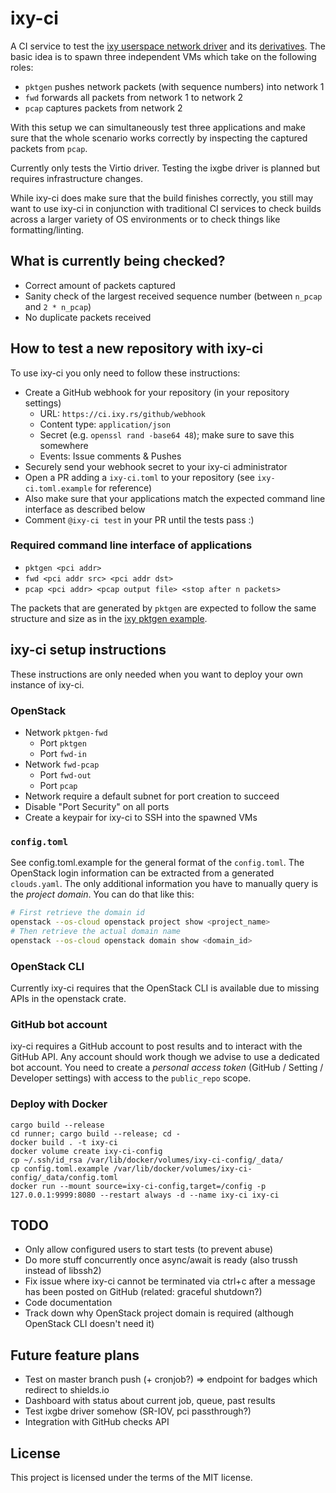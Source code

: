 # ixy-ci

A CI service to test the [ixy userspace network driver](https://github.com/emmericp/ixy) and its
[derivatives](https://github.com/ixy-languages). The basic idea is to spawn three independent VMs which
take on the following roles:

- `pktgen` pushes network packets (with sequence numbers) into network 1
- `fwd` forwards all packets from network 1 to network 2
- `pcap` captures packets from network 2

With this setup we can simultaneously test three applications and make sure that the whole scenario
works correctly by inspecting the captured packets from `pcap`.

Currently only tests the Virtio driver. Testing the ixgbe driver is planned but requires
infrastructure changes.

While ixy-ci does make sure that the build finishes correctly, you still may want to use ixy-ci in
conjunction with traditional CI services to check builds across a larger variety of OS environments
or to check things like formatting/linting.

## What is currently being checked?
- Correct amount of packets captured
- Sanity check of the largest received sequence number (between `n_pcap` and `2 * n_pcap`)
- No duplicate packets received

## How to test a new repository with ixy-ci
To use ixy-ci you only need to follow these instructions:
- Create a GitHub webhook for your repository (in your repository settings)
    - URL: `https://ci.ixy.rs/github/webhook`
    - Content type: `application/json`
    - Secret (e.g. `openssl rand -base64 48`); make sure to save this somewhere
    - Events: Issue comments & Pushes
- Securely send your webhook secret to your ixy-ci administrator
- Open a PR adding a `ixy-ci.toml` to your repository (see `ixy-ci.toml.example` for reference)
- Also make sure that your applications match the expected command line interface as described below
- Comment `@ixy-ci test` in your PR until the tests pass :)

### Required command line interface of applications
- `pktgen <pci addr>`
- `fwd <pci addr src> <pci addr dst>`
- `pcap <pci addr> <pcap output file> <stop after n packets>`

The packets that are generated by `pktgen` are expected to follow the same structure and size as
in the [ixy pktgen example](https://github.com/emmericp/ixy/blob/master/src/app/ixy-pktgen.c).

## ixy-ci setup instructions
These instructions are only needed when you want to deploy your own instance of ixy-ci.

### OpenStack
- Network `pktgen-fwd`
    - Port `pktgen`
    - Port `fwd-in`
- Network `fwd-pcap`
    - Port `fwd-out`
    - Port `pcap`
- Network require a default subnet for port creation to succeed
- Disable "Port Security" on all ports
- Create a keypair for ixy-ci to SSH into the spawned VMs

### `config.toml`
See config.toml.example for the general format of the `config.toml`. The OpenStack login information
can be extracted from a generated `clouds.yaml`. The only additional information you have to
manually query is the _project domain_. You can do that like this:
```sh
# First retrieve the domain id
openstack --os-cloud openstack project show <project_name>
# Then retrieve the actual domain name
openstack --os-cloud openstack domain show <domain_id>
```

### OpenStack CLI
Currently ixy-ci requires that the OpenStack CLI is available due to missing APIs in the openstack
crate.

### GitHub bot account
ixy-ci requires a GitHub account to post results and to interact with the GitHub API. Any account
should work though we advise to use a dedicated bot account. You need to create a _personal access
token_ (GitHub / Setting / Developer settings) with access to the `public_repo` scope.

### Deploy with Docker

```
cargo build --release
cd runner; cargo build --release; cd -
docker build . -t ixy-ci
docker volume create ixy-ci-config
cp ~/.ssh/id_rsa /var/lib/docker/volumes/ixy-ci-config/_data/
cp config.toml.example /var/lib/docker/volumes/ixy-ci-config/_data/config.toml
docker run --mount source=ixy-ci-config,target=/config -p 127.0.0.1:9999:8080 --restart always -d --name ixy-ci ixy-ci
```

## TODO
- Only allow configured users to start tests (to prevent abuse)
- Do more stuff concurrently once async/await is ready (also trussh instead of libssh2)
- Fix issue where ixy-ci cannot be terminated via ctrl+c after a message has been posted on GitHub
  (related: graceful shutdown?)
- Code documentation
- Track down why OpenStack project domain is required (although OpenStack CLI doesn't need it)

## Future feature plans
- Test on master branch push (+ cronjob?) => endpoint for badges which redirect to shields.io
- Dashboard with status about current job, queue, past results
- Test ixgbe driver somehow (SR-IOV, pci passthrough?)
- Integration with GitHub checks API

## License
This project is licensed under the terms of the MIT license.
